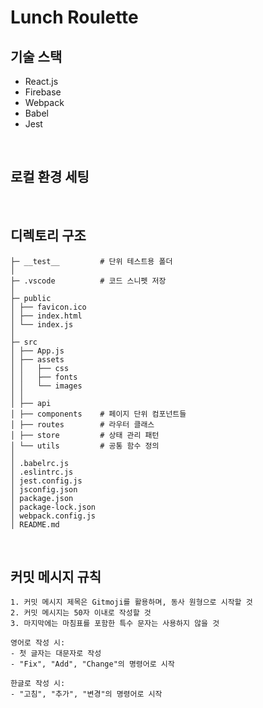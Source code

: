 # Lunch Roulette
<!-- 스크린샷 -->
<!-- 사이트 주소 -->

## 기술 스택
- React.js
- Firebase
- Webpack
- Babel
- Jest

<br>

## 로컬 환경 세팅

<br>

## 디렉토리 구조
```
├─ __test__         # 단위 테스트용 폴더
│
├─ .vscode          # 코드 스니펫 저장
│   
├─ public
│ ├── favicon.ico
│ ├── index.html
│ └── index.js
│
├─ src
│ ├── App.js
│ ├── assets
│ │   ├── css
│ │   ├── fonts
│ │   └── images
│ │
│ ├── api
│ ├── components    # 페이지 단위 컴포넌트들
│ ├── routes        # 라우터 클래스
│ ├── store         # 상태 관리 패턴
│ └── utils         # 공통 함수 정의
│
│ .babelrc.js
│ .eslintrc.js
│ jest.config.js
│ jsconfig.json
│ package.json
│ package-lock.json
│ webpack.config.js
│ README.md

```
<br>

## 커밋 메시지 규칙
```
1. 커밋 메시지 제목은 Gitmoji를 활용하며, 동사 원형으로 시작할 것
2. 커밋 메시지는 50자 이내로 작성할 것
3. 마지막에는 마침표를 포함한 특수 문자는 사용하지 않을 것

영어로 작성 시:
- 첫 글자는 대문자로 작성
- "Fix", "Add", "Change"의 명령어로 시작

한글로 작성 시:
- "고침", "추가", "변경"의 명령어로 시작
```